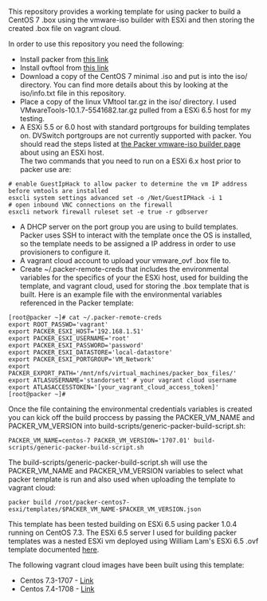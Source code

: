 This repository provides a working template for using packer to build a CentOS 7 .box using the vmware-iso builder with ESXi and then storing the created .box file on vagrant cloud.

In order to use this repository you need the following:
* Install packer from [this link](https://www.packer.io/downloads.html)
* Install ovftool from [this link](https://my.vmware.com/web/vmware/details?productId=353&downloadGroup=OVFTOOL400)
* Download a copy of the CentOS 7 minimal .iso and put is into the iso/ directory. You can find more details about this by looking at the iso/info.txt file in this repository.
* Place a copy of the linux VMtool tar.gz in the iso/ directory. I used VMwareTools-10.1.7-5541682.tar.gz pulled from a ESXi 6.5 host for my testing.
* A ESXi 5.5 or 6.0 host with standard portgroups for building templates on. DVSwitch portgroups are not currently supported with packer. You should read the steps listed at [the Packer vmware-iso builder page](https://www.packer.io/docs/builders/vmware-iso.html#building-on-a-remote-vsphere-hypervisor) about using an ESXi host.<br>
The two commands that you need to run on a ESXi 6.x host prior to packer use are:
```
# enable GuestIpHack to allow packer to determine the vm IP address before vmtools are installed
esxcli system settings advanced set -o /Net/GuestIPHack -i 1
# open inbound VNC connections on the firewall
esxcli network firewall ruleset set -e true -r gdbserver
```
* A DHCP server on the port group you are using to build templates. Packer uses SSH to interact with the template once the OS is installed, so the template needs to be assigned a IP address in order to use provisioners to configure it.
* A vagrant cloud account to upload your vmware_ovf .box file to.
* Create ~/.packer-remote-creds that includes the environmental variables for the specifics of your the ESXi host, used for building the template, and vagrant cloud, used for storing the .box template that is built. Here is an example file with the environmental variables referenced in the Packer template:
```
[root@packer ~]# cat ~/.packer-remote-creds 
export ROOT_PASSWD='vagrant'
export PACKER_ESXI_HOST='192.168.1.51'
export PACKER_ESXI_USERNAME='root'
export PACKER_ESXI_PASSWORD='password'
export PACKER_ESXI_DATASTORE='local-datastore'
export PACKER_ESXI_PORTGROUP='VM_Network'
export PACKER_EXPORT_PATH='/mnt/nfs/virtual_machines/packer_box_files/'
export ATLASUSERNAME='standorsett' # your vagrant cloud username
export ATLASACCESSTOKEN='[your_vagrant_cloud_access_token]'
[root@packer ~]# 
```

Once the file containing the environmental credentials variables is created you can kick off the build proccess by passing the PACKER_VM_NAME and PACKER_VM_VERSION into build-scripts/generic-packer-build-script.sh:
```
PACKER_VM_NAME=centos-7 PACKER_VM_VERSION='1707.01' build-scripts/generic-packer-build-script.sh
```
The build-scripts/generic-packer-build-script.sh will use the PACKER_VM_NAME and PACKER_VM_VERSION variables to select what packer template is run and also used when uploading the template to vagrant cloud:
```
packer build /root/packer-centos7-esxi/templates/$PACKER_VM_NAME-$PACKER_VM_VERSION.json
```

This template has been tested building on ESXi 6.5 using packer 1.0.4 running on CentOS 7.3.
The ESXi 6.5 server I used for building packer templates was a nested ESXi vm deployed using William Lam's ESXi 6.5 .ovf template documented [here](http://www.virtuallyghetto.com/2015/12/deploying-nested-esxi-is-even-easier-now-with-the-esxi-virtual-appliance.html).

The following vagrant cloud images have been built using this template:
* Centos 7.3-1707 - [Link](https://app.vagrantup.com/standorsett/boxes/centos-7/versions/1707.01)
* Centos 7.4-1708 - [Link](https://app.vagrantup.com/standorsett/boxes/centos-7/versions/1708.01)

